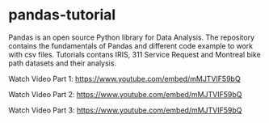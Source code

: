 # pandas-tutorial
Pandas is an open source Python library for Data Analysis. The repository contains the fundamentals of Pandas and different code example to work with csv files. Tutorials contans IRIS, 311 Service Request and Montreal bike path datasets and their analysis.


Watch Video Part 1: https://www.youtube.com/embed/mMJTVIF59bQ

Watch Video Part 2: https://www.youtube.com/embed/mMJTVIF59bQ

Watch Video Part 3: https://www.youtube.com/embed/mMJTVIF59bQ
